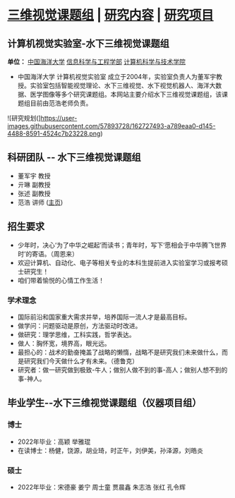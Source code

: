 # <a href="/index.html">三维视觉课题组</a> | <a href="/research.html">研究内容</a> | <a href="/project.html">研究项目</a>
## 计算机视觉实验室-水下三维视觉课题组
**单位：** <a href="http://www.ouc.edu.cn/">中国海洋大学</a> <a href="http://it.ouc.edu.cn/">信息科学与工程学部</a> <a href="http://it.ouc.edu.cn/cs/">计算机科学与技术学院</a>  

* 中国海洋大学 计算机视觉实验室 成立于2004年，实验室负责人为董军宇教授。实验室包括智能视觉理论、水下三维视觉、水下视觉机器人、海洋大数据、医学图像等多个研究课题组。本网站主要介绍水下三维视觉课题组，该课题组目前由范浩老师负责。

![研究规划(]https://user-images.githubusercontent.com/57893728/162727493-a789eaa0-d145-4488-8591-4524c7b23228.png)

## 科研团队 -- 水下三维视觉课题组
* 董军宇 教授
* 亓琳 副教授
* 张述 副教授
* 范浩 讲师 (<a href="http://it.ouc.edu.cn/fh/main.htm">主页</a>)
   

## 招生要求
* 少年时，决心‘为了中华之崛起’而读书；青年时，写下‘愿相会于中华腾飞世界时’的寄语。（周恩来）
* 欢迎计算机、自动化、电子等相关专业的本科生提前进入实验室学习或报考硕士研究生！
* 咱们带着愉悦的心情工作生活！

### 学术理念
* 国际前沿和国家重大需求并举，培养国际一流人才是最高目标。
* 做学问：问题驱动是原创，方法驱动时改进。
* 做研究：理学思维，工科实践，哲学表达。
* 做人：胸怀宽，境界高，眼光远。
* 最担心的：战术的勤奋掩盖了战略的懒惰，战略不是研究我们未来做什么，而是研究我们今天做什么才有未来。（德鲁克）
* 研究者：做一研究做到极致-牛人；做别人做不到的事-高人；做别人想不到的事-神人。

## 毕业学生--水下三维视觉课题组（仪器项目组）
### 博士
* 2022年毕业：高颖 举雅琨
* 在读博士：杨健，饶源，胡业琦，时正午，刘伊美，孙泽源，刘皓炎

### 硕士
* 2022年毕业：宋德豪 姜宁 周士童 贾晨鑫 朱志浩 张红 孔令辉








